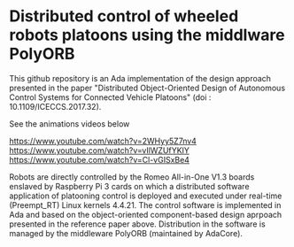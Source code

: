 # Distributed control of wheeled robots platoons using the middlware PolyORB

This github repository is an Ada implementation of the design approach presented in the paper "Distributed Object-Oriented Design of Autonomous Control Systems for Connected Vehicle Platoons" (doi : 10.1109/ICECCS.2017.32).

See the animations videos below

https://www.youtube.com/watch?v=2WHyy5Z7nv4
https://www.youtube.com/watch?v=vIlWZUfYKIY
https://www.youtube.com/watch?v=Cl-vGISxBe4

Robots are directly controlled by the Romeo All-in-One V1.3 boards enslaved by Raspberry Pi 3 cards on which a distributed software application of platooning control is deployed and executed under real-time (Preempt_RT) Linux kernels 4.4.21. The control software  is implemented in Ada and based on the object-oriented component-based design aprpoach presented in the reference paper above. Distribution in the software is managed by the middleware PolyORB (maintained by AdaCore).
